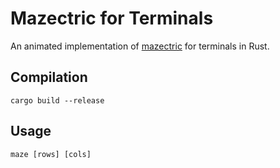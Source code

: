# Mazectric for Terminals

An animated implementation of
[mazectric](http://www.conwaylife.com/w/index.php?title=Maze) for terminals in
Rust.

## Compilation
```cargo build --release```

## Usage
```maze [rows] [cols]```